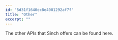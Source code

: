 ```yaml
---
id: "5d31f1640ec8e4001292af7f"
title: "Other"
excerpt: ""
---
```

The other APIs that Sinch offers can be found here.